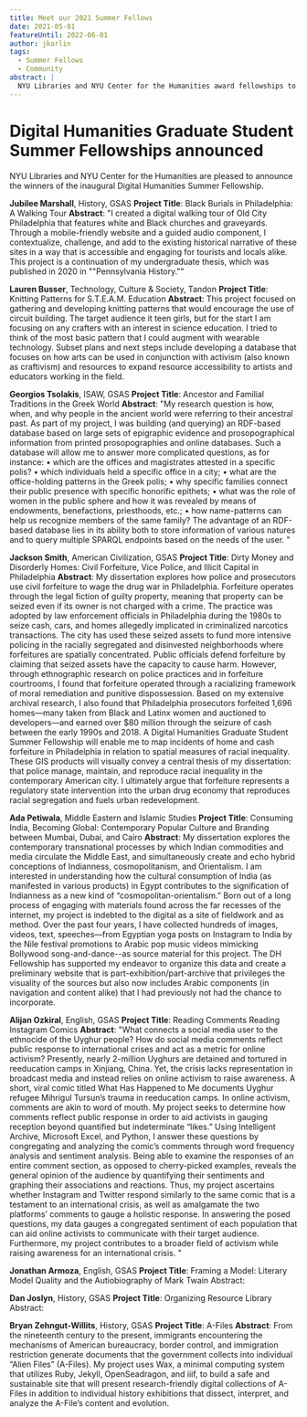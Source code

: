 ```yaml
---
title: Meet our 2021 Summer Fellows
date: 2021-05-01
featureUntil: 2022-06-01
author: jkarlin
tags:
  - Summer Fellows
  - Community
abstract: |
  NYU Libraries and NYU Center for the Humanities award fellowships to graduate students.
---
```


# Digital Humanities Graduate Student Summer Fellowships announced

NYU Libraries and NYU Center for the Humanities are pleased to announce the winners of the inaugural Digital Humanities Summer Fellowship. 

**Jubilee Marshall**, History, GSAS
**Project Title**: Black Burials in Philadelphia: A Walking Tour
**Abstract**: "I created a digital walking tour of Old City Philadelphia that features white and Black churches and graveyards. Through a mobile-friendly website and a guided audio component, I contextualize, challenge, and add to the existing historical narrative of these sites in a way that is accessible and engaging for tourists and locals alike. This project is a continuation of my undergraduate thesis, which was published in 2020 in ""Pennsylvania History.""

**Lauren Busser**, Technology, Culture & Society, Tandon
**Project Title**: Knitting Patterns for S.T.E.A.M. Education
**Abstract**: This project focused on gathering and developing knitting patterns that would encourage the use of circuit building. The target audience it teen girls, but for the start I am focusing on any crafters with an interest in science education. I tried to think of the most basic pattern that I could augment with wearable technology. Subset plans and next steps include developing a database that focuses on how arts can be used in conjunction with activism (also known as craftivism) and resources to expand resource accessibility to artists and educators working in the field. 

**Georgios Tsolakis**, ISAW, GSAS
**Project Title**: Ancestor and Familial Traditions in the Greek World
**Abstract**: "My research question is how, when, and why people in the ancient world were referring to their ancestral past. As part of my project, I was building (and querying) an RDF-based database based on large sets of epigraphic evidence and prosopographical information from printed prosopographies and online databases. Such a database will allow me to answer more complicated questions, as for instance:
• which are the offices and magistrates attested in a specific polis?
• which individuals held a specific office in a city;
• what are the office-holding patterns in the Greek polis;
• why specific families connect their public presence with specific honorific epithets;
• what was the role of women in the public sphere and how it was revealed by means of endowments, benefactions, priesthoods, etc.;
• how name-patterns can help us recognize members of the same family?
The advantage of an RDF-based database lies in its ability both to store information of various natures and to query multiple SPARQL endpoints based on the needs of the user. "

**Jackson Smith**, American Civilization, GSAS
**Project Title**: Dirty Money and Disorderly Homes: Civil Forfeiture, Vice Police, and Illicit Capital in Philadelphia
**Abstract**: My dissertation explores how police and prosecutors use civil forfeiture to wage the drug war in Philadelphia. Forfeiture operates through the legal fiction of guilty property, meaning that property can be seized even if its owner is not charged with a crime. The practice was adopted by law enforcement officials in Philadelphia during the 1980s to seize cash, cars, and homes allegedly implicated in criminalized narcotics transactions. The city has used these seized assets to fund more intensive policing in the racially segregated and disinvested neighborhoods where forfeitures are spatially concentrated. Public officials defend forfeiture by claiming that seized assets have the capacity to cause harm. However, through ethnographic research on police practices and in forfeiture courtrooms, I found that forfeiture operated through a racializing framework of moral remediation and punitive dispossession. Based on my extensive archival research, I also found that Philadelphia prosecutors forfeited 1,696 homes—many taken from Black and Latinx women and auctioned to developers—and earned over $80 million through the seizure of cash between the early 1990s and 2018. A Digital Humanities Graduate Student Summer Fellowship will enable me to map incidents of home and cash forfeiture in Philadelphia in relation to spatial measures of racial inequality. These GIS products will visually convey a central thesis of my dissertation: that police manage, maintain, and reproduce racial inequality in the contemporary American city. I ultimately argue that forfeiture represents a regulatory state intervention into the urban drug economy that reproduces racial segregation and fuels urban redevelopment.

**Ada Petiwala**, Middle Eastern and Islamic Studies
**Project Title**: Consuming India, Becoming Global: Contemporary Popular Culture and Branding between Mumbai, Dubai, and Cairo
**Abstract**: My dissertation explores the contemporary transnational processes by which Indian commodities and media circulate the Middle East, and simultaneously create and echo hybrid conceptions of Indianness, cosmopolitanism, and Orientalism. I am interested in understanding how the cultural consumption of India (as manifested in various products) in Egypt contributes to the signification of Indianness as a new kind of “cosmopolitan-orientalism.” Born out of a long process of engaging with materials found across the far recesses of the internet, my project is indebted to the digital as a site of fieldwork and as method. Over the past four years, I have collected hundreds of images, videos, text, speeches—from Egyptian yoga posts on Instagram to India by the Nile festival promotions to Arabic pop music videos mimicking Bollywood song-and-dance--as source material for this project. The DH Fellowship has supported my endeavor to organize this data and create a preliminary website that is part-exhibition/part-archive that privileges the visuality of the sources but also now includes Arabic components (in navigation and content alike) that I had previously not had the chance to incorporate.

**Alijan Ozkiral**, English, GSAS
**Project Title**: Reading Comments Reading Instagram Comics
**Abstract**: "What connects a social media user to the ethnocide of the Uyghur people? How do social media comments reflect public response to international crises and act as a metric for online activism? Presently, nearly 2-million Uyghurs are detained and tortured in reeducation camps in Xinjiang, China. Yet, the crisis lacks representation in broadcast media and instead relies on online activism to raise awareness. A short, viral comic titled What Has Happened to Me documents Uyghur refugee Mihrigul Tursun’s trauma in reeducation camps. In online activism, comments are akin to word of mouth. My project seeks to determine how comments reflect public response in order to aid activists in gauging reception beyond quantified but indeterminate “likes.” 
Using Intelligent Archive, Microsoft Excel, and Python, I answer these questions by congregating and analyzing the comic’s comments through word frequency analysis and sentiment analysis. Being able to examine the responses of an entire comment section, as opposed to cherry-picked examples, reveals the general opinion of the audience by quantifying their sentiments and graphing their associations and reactions. Thus, my project ascertains whether Instagram and Twitter respond similarly to the same comic that is a testament to an international crisis, as well as amalgamate the two platforms’ comments to gauge a holistic response. In answering the posed questions, my data gauges a congregated sentiment of each population that can aid online activists to communicate with their target audience. Furthermore, my project contributes to a broader field of activism while raising awareness for an international crisis.
"

**Jonathan Armoza**, English, GSAS
**Project Title**: Framing a Model: Literary Model Quality and the Autiobiography of Mark Twain
Abstract:

**Dan Joslyn**, History, GSAS
**Project Title**: Organizing Resource Library 
Abstract:

**Bryan Zehngut-Willits**, History, GSAS
**Project Title**: A-Files
**Abstract**: From the nineteenth century to the present, immigrants encountering the mechanisms of American bureaucracy, border control, and immigration restriction generate documents that the government collects into individual “Alien Files” (A-Files). My project uses Wax, a minimal computing system that utilizes Ruby, Jekyll, OpenSeadragon, and iiif, to build a safe and sustainable site that will present research-friendly digital collections of A-Files in addition to individual history exhibitions that dissect, interpret, and analyze the A-File’s content and evolution.
